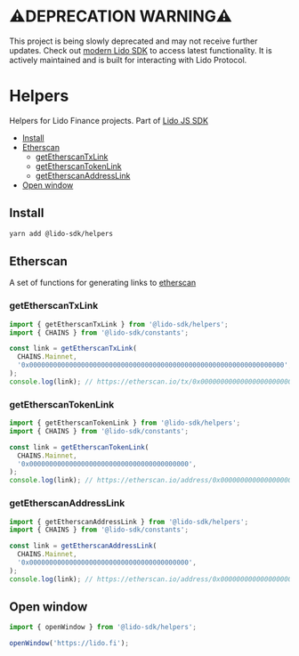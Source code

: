 # ⚠️DEPRECATION WARNING⚠️

This project is being slowly deprecated and may not receive further updates.
Check out [modern Lido SDK](https://github.com/lidofinance/lido-ethereum-sdk/pulls) to access latest functionality. It is actively maintained and is built for interacting with Lido Protocol.

# Helpers

Helpers for Lido Finance projects.
Part of [Lido JS SDK](https://github.com/lidofinance/lido-js-sdk/#readme)

- [Install](#install)
- [Etherscan](#etherscan)
  - [getEtherscanTxLink](#getetherscantxlink)
  - [getEtherscanTokenLink](#getetherscantokenlink)
  - [getEtherscanAddressLink](#getetherscanaddresslink)
- [Open window](#open-window)

## Install

```bash
yarn add @lido-sdk/helpers
```

## Etherscan

A set of functions for generating links to [etherscan](https://etherscan.io/)

### getEtherscanTxLink

```ts
import { getEtherscanTxLink } from '@lido-sdk/helpers';
import { CHAINS } from '@lido-sdk/constants';

const link = getEtherscanTxLink(
  CHAINS.Mainnet,
  '0x0000000000000000000000000000000000000000000000000000000000000000',
);
console.log(link); // https://etherscan.io/tx/0x0000000000000000000000000000000000000000000000000000000000000000
```

### getEtherscanTokenLink

```ts
import { getEtherscanTokenLink } from '@lido-sdk/helpers';
import { CHAINS } from '@lido-sdk/constants';

const link = getEtherscanTokenLink(
  CHAINS.Mainnet,
  '0x0000000000000000000000000000000000000000',
);
console.log(link); // https://etherscan.io/address/0x0000000000000000000000000000000000000000
```

### getEtherscanAddressLink

```ts
import { getEtherscanAddressLink } from '@lido-sdk/helpers';
import { CHAINS } from '@lido-sdk/constants';

const link = getEtherscanAddressLink(
  CHAINS.Mainnet,
  '0x0000000000000000000000000000000000000000',
);
console.log(link); // https://etherscan.io/address/0x0000000000000000000000000000000000000000
```

## Open window

```ts
import { openWindow } from '@lido-sdk/helpers';

openWindow('https://lido.fi');
```
